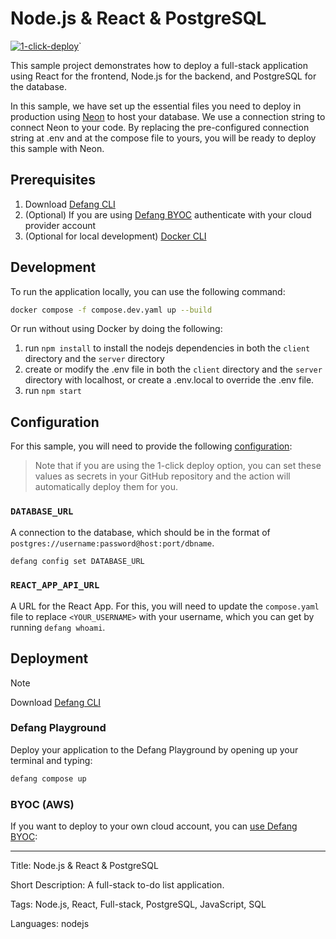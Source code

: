 # Node.js & React & PostgreSQL

[![1-click-deploy](https://defang.io/deploy-with-defang.svg)](https://portal.defang.dev/redirect?url=https%3A%2F%2Fgithub.com%2Fnew%3Ftemplate_name%3Dsample-nodejs-react-postgres-template%26template_owner%3DDefangSamples)`

This sample project demonstrates how to deploy a full-stack application using React for the frontend, Node.js for the backend, and PostgreSQL for the database. 

In this sample, we have set up the essential files you need to deploy in production using [Neon](https://neon.tech/) to host your database. We use a connection string to connect Neon to your code. By replacing the pre-configured connection string at .env and at the compose file to yours, you will be ready to deploy this sample with Neon.

## Prerequisites

1. Download [Defang CLI](https://github.com/DefangLabs/defang)
2. (Optional) If you are using [Defang BYOC](https://docs.defang.io/docs/concepts/defang-byoc) authenticate with your cloud provider account
3. (Optional for local development) [Docker CLI](https://docs.docker.com/engine/install/)

## Development

To run the application locally, you can use the following command:

```bash
docker compose -f compose.dev.yaml up --build
```
Or run without using Docker by doing the following:

1. run `npm install` to install the nodejs dependencies in both the `client` directory and the `server` directory
2. create or modify the .env file in both the `client` directory and the `server` directory with localhost, or create a .env.local to override the .env file.
3. run `npm start`

## Configuration
For this sample, you will need to provide the following [configuration](https://docs.defang.io/docs/concepts/configuration): 

> Note that if you are using the 1-click deploy option, you can set these values as secrets in your GitHub repository and the action will automatically deploy them for you.

### `DATABASE_URL`
A connection to the database, which should be in the format of `postgres://username:password@host:port/dbname`.
```bash
defang config set DATABASE_URL
```

### `REACT_APP_API_URL`
A URL for the React App. For this, you will need to update the `compose.yaml` file to replace `<YOUR_USERNAME>` with your username, which you can get by running `defang whoami`.

## Deployment

> [!NOTE]
> Download [Defang CLI](https://github.com/DefangLabs/defang)

### Defang Playground

Deploy your application to the Defang Playground by opening up your terminal and typing:
```bash
defang compose up
```

### BYOC (AWS)

If you want to deploy to your own cloud account, you can [use Defang BYOC](https://docs.defang.io/docs/tutorials/deploy-to-your-cloud):

---

Title: Node.js & React & PostgreSQL

Short Description: A full-stack to-do list application.

Tags: Node.js, React, Full-stack, PostgreSQL, JavaScript, SQL

Languages: nodejs
